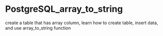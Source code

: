 # PostgreSQL_array_to_string
create a table that has array column, learn how to create table, insert data, and use array_to_string function
